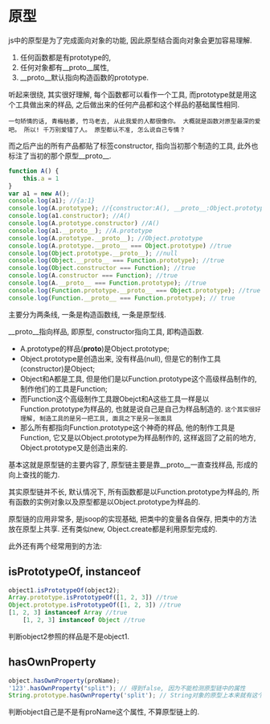 # 原型

js中的原型是为了完成面向对象的功能, 因此原型结合面向对象会更加容易理解. 

1. 任何函数都是有prototype的, 
2. 任何对象都有__proto__属性, 
3. __proto__默认指向构造函数的prototype.

听起来很绕, 其实很好理解, 每个函数都可以看作一个工具, 而prototype就是用这个工具做出来的样品, 之后做出来的任何产品都和这个样品的基础属性相同. 

`一句矫情的话, 青梅枯萎, 竹马老去, 从此我爱的人都很像你。 大概就是函数对原型最深的爱吧。 所以! 千万别爱错了人。 原型都认不准, 怎么说自己专情？ ` 

而之后产出的所有产品都贴了标签constructor, 指向当初那个制造的工具, 此外也标注了当初的那个原型__proto__. 

``` js
function A() {
    this.a = 1
}
var a1 = new A();
console.log(a1); //{a:1}
console.log(A.prototype); //{constructor:A(), __proto__:Object.prototype}
console.log(a1.constructor); //A()
console.log(A.prototype.constructor) //A()
console.log(a1.__proto__); //A.prototype
console.log(A.prototype.__proto__); //Object.prototype
console.log(A.prototype.__proto__ === Object.prototype) //true
console.log(Object.prototype.__proto__); //null
console.log(Object.__proto__ === Function.prototype); //true
console.log(Object.constructor === Function); //true
console.log(A.constructor === Function); //true
console.log(A.__proto__ === Function.prototype); //true
console.log(Function.prototype.__proto__ === Object.prototype); //true
console.log(Function.__proto__ === Function.prototype); // true
```

主要分为两条线, 一条是构造函数线, 一条是原型线. 

__proto__指向样品, 即原型, constructor指向工具, 即构造函数. 

* A.prototype的样品(__proto__)是Object.prototype; 
* Object.prototype是创造出来, 没有样品(null), 但是它的制作工具(constructor)是Object; 
* Object和A都是工具, 但是他们是以Function.prototype这个高级样品制作的, 制作他们的工具是Function; 
* 而Function这个高级制作工具跟Obejct和A这些工具一样是以Function.prototype为样品的, 也就是说自己是自己为样品制造的. `这个其实很好理解, 制造工具的是另一把工具, 面具之下是另一张面具` 
* 那么所有都指向Function.prototype这个神奇的样品, 他的制作工具是Function, 它又是以Object.prototype为样品制作的, 这样返回了之前的地方, Object.prototype又是创造出来的. 

基本这就是原型链的主要内容了, 原型链主要是靠__proto__一直查找样品, 形成的向上查找的能力. 

其实原型链并不长, 默认情况下, 所有函数都是以Function.prototype为样品的, 所有函数的实例对象以及原型都是以Object.prototype为样品的. 

原型链的应用非常多, 是jsoop的实现基础, 把类中的变量各自保存, 把类中的方法放在原型上共享. 还有类似new, Object.create都是利用原型完成的. 

此外还有两个经常用到的方法:

## isPrototypeOf, instanceof

``` js
object1.isPrototypeOf(object2);
Array.prototype.isPrototypeOf([1, 2, 3]) //true
Object.prototype.isPrototypeOf([1, 2, 3]) //true
[1, 2, 3] instanceof Array //true
    [1, 2, 3] instanceof Object //true
```

判断object2参照的样品是不是object1. 

## hasOwnProperty

``` js
object.hasOwnProperty(proName);
'123'.hasOwnProperty("split"); // 得到false, 因为不能检测原型链中的属性 
String.prototype.hasOwnProperty('split'); // String对象的原型上本来就有这个属性, 自然返回true
```

判断object自己是不是有proName这个属性, 不算原型链上的. 

